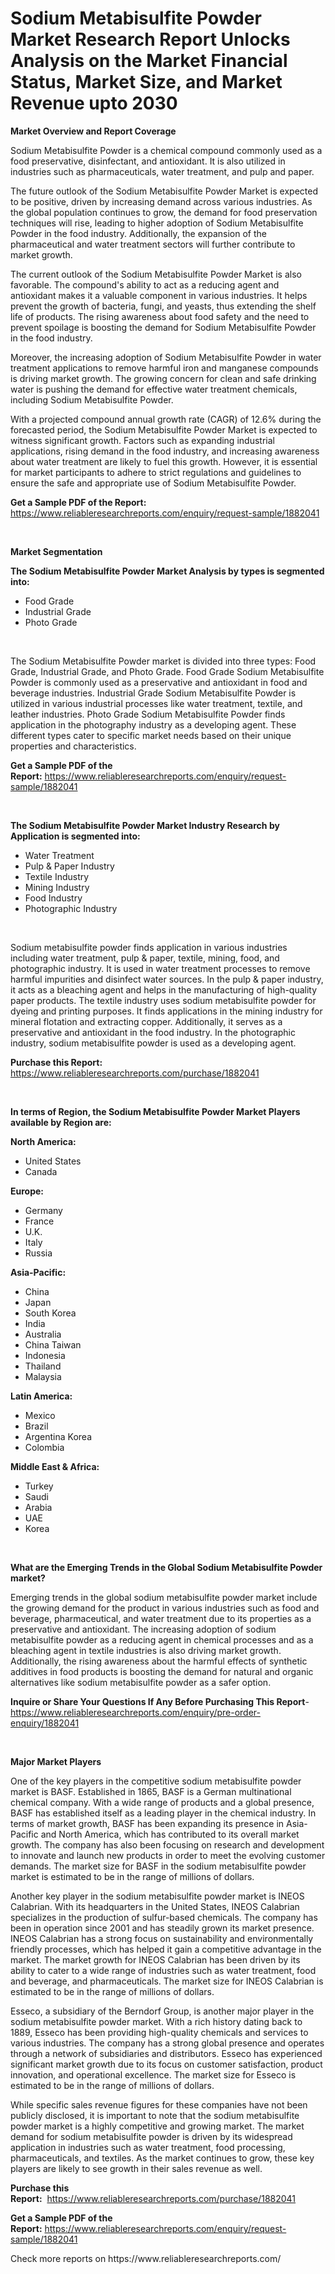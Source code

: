 <p><h1>Sodium Metabisulfite Powder Market Research Report Unlocks Analysis on the Market Financial Status, Market Size, and Market Revenue upto 2030</h1></p><p><strong>Market Overview and Report Coverage</strong></p>
<p><p>Sodium Metabisulfite Powder is a chemical compound commonly used as a food preservative, disinfectant, and antioxidant. It is also utilized in industries such as pharmaceuticals, water treatment, and pulp and paper.</p><p>The future outlook of the Sodium Metabisulfite Powder Market is expected to be positive, driven by increasing demand across various industries. As the global population continues to grow, the demand for food preservation techniques will rise, leading to higher adoption of Sodium Metabisulfite Powder in the food industry. Additionally, the expansion of the pharmaceutical and water treatment sectors will further contribute to market growth.</p><p>The current outlook of the Sodium Metabisulfite Powder Market is also favorable. The compound's ability to act as a reducing agent and antioxidant makes it a valuable component in various industries. It helps prevent the growth of bacteria, fungi, and yeasts, thus extending the shelf life of products. The rising awareness about food safety and the need to prevent spoilage is boosting the demand for Sodium Metabisulfite Powder in the food industry.</p><p>Moreover, the increasing adoption of Sodium Metabisulfite Powder in water treatment applications to remove harmful iron and manganese compounds is driving market growth. The growing concern for clean and safe drinking water is pushing the demand for effective water treatment chemicals, including Sodium Metabisulfite Powder.</p><p>With a projected compound annual growth rate (CAGR) of 12.6% during the forecasted period, the Sodium Metabisulfite Powder Market is expected to witness significant growth. Factors such as expanding industrial applications, rising demand in the food industry, and increasing awareness about water treatment are likely to fuel this growth. However, it is essential for market participants to adhere to strict regulations and guidelines to ensure the safe and appropriate use of Sodium Metabisulfite Powder.</p></p>
<p><strong>Get a Sample PDF of the Report:</strong> <a href="https://www.reliableresearchreports.com/enquiry/request-sample/1882041">https://www.reliableresearchreports.com/enquiry/request-sample/1882041</a></p>
<p>&nbsp;</p>
<p><strong>Market Segmentation</strong></p>
<p><strong>The Sodium Metabisulfite Powder Market Analysis by types is segmented into:</strong></p>
<p><ul><li>Food Grade</li><li>Industrial Grade</li><li>Photo Grade</li></ul></p>
<p>&nbsp;</p>
<p><p>The Sodium Metabisulfite Powder market is divided into three types: Food Grade, Industrial Grade, and Photo Grade. Food Grade Sodium Metabisulfite Powder is commonly used as a preservative and antioxidant in food and beverage industries. Industrial Grade Sodium Metabisulfite Powder is utilized in various industrial processes like water treatment, textile, and leather industries. Photo Grade Sodium Metabisulfite Powder finds application in the photography industry as a developing agent. These different types cater to specific market needs based on their unique properties and characteristics.</p></p>
<p><strong>Get a Sample PDF of the Report:</strong>&nbsp;<a href="https://www.reliableresearchreports.com/enquiry/request-sample/1882041">https://www.reliableresearchreports.com/enquiry/request-sample/1882041</a></p>
<p>&nbsp;</p>
<p><strong>The Sodium Metabisulfite Powder Market Industry Research by Application is segmented into:</strong></p>
<p><ul><li>Water Treatment</li><li>Pulp & Paper Industry</li><li>Textile Industry</li><li>Mining Industry</li><li>Food Industry</li><li>Photographic Industry</li></ul></p>
<p>&nbsp;</p>
<p><p>Sodium metabisulfite powder finds application in various industries including water treatment, pulp & paper, textile, mining, food, and photographic industry. It is used in water treatment processes to remove harmful impurities and disinfect water sources. In the pulp & paper industry, it acts as a bleaching agent and helps in the manufacturing of high-quality paper products. The textile industry uses sodium metabisulfite powder for dyeing and printing purposes. It finds applications in the mining industry for mineral flotation and extracting copper. Additionally, it serves as a preservative and antioxidant in the food industry. In the photographic industry, sodium metabisulfite powder is used as a developing agent.</p></p>
<p><strong>Purchase this Report:</strong>&nbsp; <a href="https://www.reliableresearchreports.com/purchase/1882041">https://www.reliableresearchreports.com/purchase/1882041</a></p>
<p>&nbsp;</p>
<p><strong>In terms of Region, the Sodium Metabisulfite Powder Market Players available by Region are:</strong></p>
<p>
    <p> <strong> North America: </strong>
        <ul>
            <li>United States</li>
            <li>Canada</li>
        </ul>
        </p> 
    <p> <strong> Europe: </strong>
        <ul>
            <li>Germany</li>
            <li>France</li>
            <li>U.K.</li>
            <li>Italy</li>
            <li>Russia</li>
        </ul>
        </p> 
    <p> <strong> Asia-Pacific: </strong>
        <ul>
            <li>China</li>
            <li>Japan</li>
            <li>South Korea</li>
            <li>India</li>
            <li>Australia</li>
            <li>China Taiwan</li>
            <li>Indonesia</li>
            <li>Thailand</li>
            <li>Malaysia</li>
        </ul>
        </p> 
    <p> <strong> Latin America: </strong>
        <ul>
            <li>Mexico</li>
            <li>Brazil</li>
            <li>Argentina Korea</li>
            <li>Colombia</li>
        </ul>
        </p> 
    <p> <strong> Middle East & Africa: </strong>
        <ul>
            <li>Turkey</li>
            <li>Saudi</li>
            <li>Arabia</li>
            <li>UAE</li>
            <li>Korea</li>
        </ul>
    </p>
    </p>
<p>&nbsp;</p>
<p><strong>What are the Emerging Trends in the Global Sodium Metabisulfite Powder market?</strong></p>
<p><p>Emerging trends in the global sodium metabisulfite powder market include the growing demand for the product in various industries such as food and beverage, pharmaceutical, and water treatment due to its properties as a preservative and antioxidant. The increasing adoption of sodium metabisulfite powder as a reducing agent in chemical processes and as a bleaching agent in textile industries is also driving market growth. Additionally, the rising awareness about the harmful effects of synthetic additives in food products is boosting the demand for natural and organic alternatives like sodium metabisulfite powder as a safer option.</p></p>
<p><strong>Inquire or Share Your Questions If Any Before Purchasing This Report</strong>- <a href="https://www.reliableresearchreports.com/enquiry/pre-order-enquiry/1882041">https://www.reliableresearchreports.com/enquiry/pre-order-enquiry/1882041</a></p>
<p>&nbsp;</p>
<p><strong>Major Market Players</strong></p>
<p><p>One of the key players in the competitive sodium metabisulfite powder market is BASF. Established in 1865, BASF is a German multinational chemical company. With a wide range of products and a global presence, BASF has established itself as a leading player in the chemical industry. In terms of market growth, BASF has been expanding its presence in Asia-Pacific and North America, which has contributed to its overall market growth. The company has also been focusing on research and development to innovate and launch new products in order to meet the evolving customer demands. The market size for BASF in the sodium metabisulfite powder market is estimated to be in the range of millions of dollars.</p><p>Another key player in the sodium metabisulfite powder market is INEOS Calabrian. With its headquarters in the United States, INEOS Calabrian specializes in the production of sulfur-based chemicals. The company has been in operation since 2001 and has steadily grown its market presence. INEOS Calabrian has a strong focus on sustainability and environmentally friendly processes, which has helped it gain a competitive advantage in the market. The market growth for INEOS Calabrian has been driven by its ability to cater to a wide range of industries such as water treatment, food and beverage, and pharmaceuticals. The market size for INEOS Calabrian is estimated to be in the range of millions of dollars.</p><p>Esseco, a subsidiary of the Berndorf Group, is another major player in the sodium metabisulfite powder market. With a rich history dating back to 1889, Esseco has been providing high-quality chemicals and services to various industries. The company has a strong global presence and operates through a network of subsidiaries and distributors. Esseco has experienced significant market growth due to its focus on customer satisfaction, product innovation, and operational excellence. The market size for Esseco is estimated to be in the range of millions of dollars.</p><p>While specific sales revenue figures for these companies have not been publicly disclosed, it is important to note that the sodium metabisulfite powder market is a highly competitive and growing market. The market demand for sodium metabisulfite powder is driven by its widespread application in industries such as water treatment, food processing, pharmaceuticals, and textiles. As the market continues to grow, these key players are likely to see growth in their sales revenue as well.</p></p>
<p><strong>Purchase this Report:</strong>&nbsp;&nbsp;<a href="https://www.reliableresearchreports.com/purchase/1882041">https://www.reliableresearchreports.com/purchase/1882041</a></p>
<p></p>
<p><strong>Get a Sample PDF of the Report:</strong>&nbsp;<a href="https://www.reliableresearchreports.com/enquiry/request-sample/1882041">https://www.reliableresearchreports.com/enquiry/request-sample/1882041</a></p>
<p>Check more reports on https://www.reliableresearchreports.com/</p>